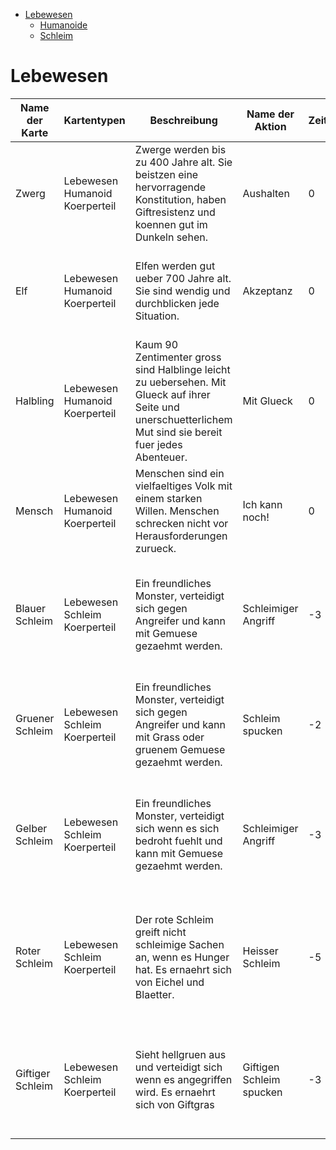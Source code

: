 - [Lebewesen](#lebewesen)
    - [Humanoide](#humanoide)
    - [Schleim](#schleim)

# Lebewesen
| Name der Karte | Kartentypen | Beschreibung | Name der Aktion | Zeit | Treffer | Aktion | Tempo | Zerstoerungseffekt |
| --- | --- | --- | --- | --- | --- | --- | --- | --- |
| <div id="humanoide"> Zwerg | Lebewesen Humanoid Koerperteil | Zwerge werden bis zu 400 Jahre alt. Sie beistzen eine hervorragende Konstitution, haben Giftresistenz und koennen gut im Dunkeln sehen. | Aushalten | 0 | 1 TW | Wehrt mit 4 + 1w4 gegen alle Arten von Schaden ab. + 1w8 Abwehr gegen Gift-Karten. | -3 | Bleibt die Karte bis zum Ende der naechsten Runde zerstoert strirbt man. | 
| Elf | Lebewesen Humanoid Koerperteil | Elfen werden gut ueber 700 Jahre alt. Sie sind wendig und durchblicken jede Situation. | Akzeptanz | 0 | 1 TW | Wehrt mit 6 gegen alle Arten von Schaden ab. + 1w4 Abwehr gegen Magie-Karten und + 1w8 gegen Charme-Karten. | -4 | Bleibt die Karte bis zum Ende der naechsten Runde zerstoert strirbt man. |
| Halbling | Lebewesen Humanoid Koerperteil | Kaum 90 Zentimenter gross sind Halblinge leicht zu uebersehen. Mit Glueck auf ihrer Seite und unerschuetterlichem Mut sind sie bereit fuer jedes Abenteuer. | Mit Glueck | 0 | 1 TW | Wehrt mit 2w6 gegen alle Arten von Schaden ab. + 1w8 Abwehr gegen Einschuechterung-Karten. | -3 | Bleibt die Karte bis zum Ende der naechsten Runde zerstoert strirbt man. |
| Mensch | Lebewesen Humanoid Koerperteil | Menschen sind ein vielfaeltiges Volk mit einem starken Willen. Menschen schrecken nicht vor Herausforderungen zurueck. | Ich kann noch! | 0 | 1 TW | Wehrt mit 2w4 gegen alle Arten von Schaden ab. +3 Abwehr solange Tempo groesser als 0. | -4 | Bleibt die Karte bis zum Ende der naechsten Runde zerstoert stirbt man. |
| <div id="schleim"> Blauer Schleim | Lebewesen Schleim Koerperteil | Ein freundliches Monster, verteidigt sich gegen Angreifer und kann mit Gemuese gezaehmt werden. | Schleimiger Angriff | -3 | 2x 1w4 | Greift mit 1w4 eine Gegenstand-Karte oder Koerperteil-Karte innerhalb eines halben Meters an. Ziehe bei einem Treffer 1 Tempo vom Ziel ab. | +2 | Werden alle Karten dieses Typen zerstoert, lasse einen blauen Glasstein fallen. |
| Gruener Schleim | Lebewesen Schleim Koerperteil | Ein freundliches Monster, verteidigt sich gegen Angreifer und kann mit Grass oder gruenem Gemuese gezaehmt werden. | Schleim spucken | -2 | 1x 1w6 | Greift mit 1w4 - 1 eine Gegenstand-Karte oder Koerperteil-Karte innerhalb 2 Meter an. Ziehe bei einem Treffer 1 Tempo vom Ziel ab. | +1 | Werden alle Karten dieses Typen zerstoert, lasse einen gruenen Glasstein fallen. |
| Gelber Schleim | Lebewesen Schleim Koerperteil | Ein freundliches Monster, verteidigt sich wenn es sich bedroht fuehlt und kann mit Gemuese gezaehmt werden. | Schleimiger Angriff | -3 | 2x 1w4 | Greift mit 1w4 eine Gegenstand-Karte oder Koerperteil-Karte innerhalb eines halben Meters an. Ziehe bei einem Treffer 1 Tempo vom Ziel ab. | +2 | Lasse einen gelben Glasstein fallen und tausche diese Karte mit einem Blauem Schleim oder einem Gruenem Schleim aus. |
| Roter Schleim | Lebewesen Schleim Koerperteil | Der rote Schleim greift nicht schleimige Sachen an, wenn es Hunger hat. Es ernaehrt sich von Eichel und Blaetter. | Heisser Schleim | -5 | 2x 1w4 | Greift mit 1w4 eine Gegenstand-Karte oder Koerperteil-Karte innerhalb eines halben Meters an. Fuege bei einem Treffer dem Ziel die Karte heissen Schleim hinzu. | +4 | Werden alle Karten dieses Typen zerstoert, lasse einen roten Glasstein fallen. |
| Giftiger Schleim | Lebewesen Schleim Koerperteil | Sieht hellgruen aus und verteidigt sich wenn es angegriffen wird. Es ernaehrt sich von Giftgras | Giftigen Schleim spucken | -3 | 3x 1w8 | Greift mit 1w6 eine Gegenstand-Karte oder Koerperteil-Karte innerhalb 2 Meter an. Ist der Angriff erfolgreich fuege die Karte giftiger Schleim dem Ziel zu. | +3 | Werden alle Karten dieses Typen zerstoert, lasse einen hellgruenen Glasstein fallen. |
